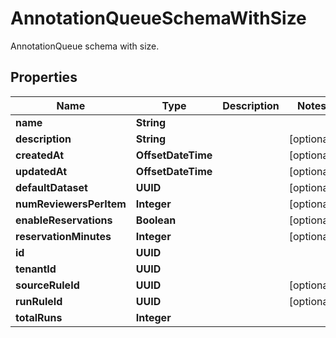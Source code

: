 

# AnnotationQueueSchemaWithSize

AnnotationQueue schema with size.

## Properties

| Name | Type | Description | Notes |
|------------ | ------------- | ------------- | -------------|
|**name** | **String** |  |  |
|**description** | **String** |  |  [optional] |
|**createdAt** | **OffsetDateTime** |  |  [optional] |
|**updatedAt** | **OffsetDateTime** |  |  [optional] |
|**defaultDataset** | **UUID** |  |  [optional] |
|**numReviewersPerItem** | **Integer** |  |  [optional] |
|**enableReservations** | **Boolean** |  |  [optional] |
|**reservationMinutes** | **Integer** |  |  [optional] |
|**id** | **UUID** |  |  |
|**tenantId** | **UUID** |  |  |
|**sourceRuleId** | **UUID** |  |  [optional] |
|**runRuleId** | **UUID** |  |  [optional] |
|**totalRuns** | **Integer** |  |  |



